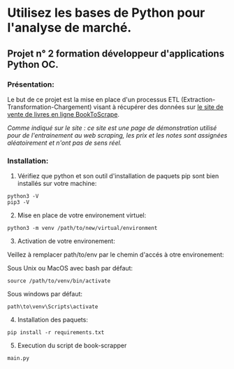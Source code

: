 # Utilisez les bases de Python pour l'analyse de marché.
## Projet n° 2 formation développeur d'applications Python OC.

### Présentation:
Le but de ce projet est la mise en place d'un processus ETL (Extraction-Transformation-Chargement) visant à récupérer
des données sur [le site de vente de livres en ligne BookToScrape](http://books.toscrape.com/).

*Comme indiqué sur le site : ce site est une page de démonstration utilisé pour de l'entrainement au web scraping, les prix et les notes sont assignées aléatoirement et n'ont pas de sens réel.*

### Installation:

1. Vérifiez que python et son outil d'installation de paquets pip sont bien installés sur votre machine:

```
python3 -V
pip3 -V
```

2. Mise en place de votre environement virtuel:

```
python3 -m venv /path/to/new/virtual/environment
```

3. Activation de votre environement:

Veillez à remplacer path/to/env par le chemin d'accés à otre environement:

Sous Unix ou MacOS avec bash par défaut: 
```
source /path/to/venv/bin/activate
```

Sous windows par défaut:
```
path\to\venv\Scripts\activate
```

4. Installation des paquets:

```
pip install -r requirements.txt
```

5. Execution du script de book-scrapper

```
main.py
```